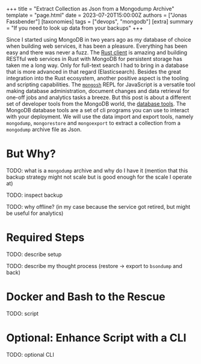 +++
title = "Extract Collection as Json from a Mongodump Archive"
template = "page.html"
date = 2023-07-20T15:00:00Z
authors = ["Jonas Fassbender"]
[taxonomies]
tags = ["devops", "mongodb"]
[extra]
summary = "If you need to look up data from your backups"
+++

Since I started using MongoDB in two years ago as my database of choice
when building web services, it has been a pleasure.
Everything has been easy and there was never a fuzz.
The [Rust client](https://crates.io/crates/mongodb) is amazing and building 
RESTful web services in Rust with MongoDB for persistent storage has taken me a 
long way.
Only for full-text search I had to bring in a database that is more
advanced in that regard (Elasticsearch).
Besides the great integration into the Rust ecosystem, another positive aspect 
is the tooling and scripting capabilities.
The [`mongosh`](https://www.mongodb.com/docs/mongodb-shell/) REPL for 
JavaScript is a versatile tool making database administration, document changes
and data retrieval for one-off jobs and analytics tasks a breeze.
But this post is about a different set of developer tools from the MongoDB world,
the [database tools](https://www.mongodb.com/docs/database-tools/).
The MongoDB database tools are a set of cli programs you can use to interact
with your deployment.
We will use the data import and export tools, namely `mongodump`,
`mongorestore` and `mongoexport` to extract a collection from a `mongodump` 
archive file as Json.

# But Why?

TODO: what is a `mongodump` archive and why do I have it (mention that this
backup strategy might not scale but is good enough for the scale I operate at)

TODO: inspect backup 

TODO: why offline? (in my case because the service got retired, but might be
useful for analytics)

# Required Steps

TODO: describe setup

TODO: describe my thought process (restore -> export to `bsondump` and back)

# Docker and Bash to the Rescue

TODO: script

# Optional: Enhance Script with a CLI 

TODO: optional CLI
